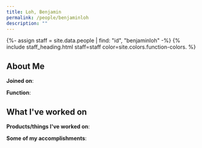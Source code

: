 ```yaml
---
title: Loh, Benjamin
permalink: /people/benjaminloh
description: ""
---
```


{%- assign staff = site.data.people | find: "id", "benjaminloh" -%}
{% include staff_heading.html staff=staff color=site.colors.function-colors. %}

## About Me

**Joined on**: 

**Function**: 

## What I've worked on

**Products/things I've worked on**:


**Some of my accomplishments**:

